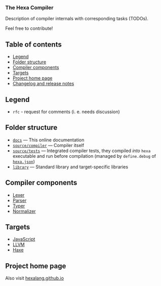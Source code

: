 ### The Hexa Compiler

Description of compiler internals with corresponding tasks (TODOs).

Feel free to contribute!

## Table of contents

- [Legend](#legend)
- [Folder structure](#folder-structure)
- [Compiler components](#compiler-components)
- [Targets](#targets)
- [Project home page](#project-home-page)
- [Changelog and release notes](changelog/versions.md)

## Legend

- `rfc` - request for comments (i. e. needs discussion)

## Folder structure

- [`docs`](https://github.com/hexalang/hexa/tree/master/docs) — This online documentation
- [`source/compiler`](https://github.com/hexalang/hexa/tree/master/source/compiler) — Compiler itself
- [`source/tests`](https://github.com/hexalang/hexa/tree/master/source/tests) — Integrated compiler tests, they compiled *into* `hexa` executable and run before compilation (managed by `define.debug` of [`hexa.json`](https://github.com/hexalang/hexa/blob/master/hexa.json))
- [`library`](https://github.com/hexalang/hexa/tree/master/library) — Standard library and target-specific libraries

## Compiler components

- [Lexer](lexer.md)
- [Parser](parser.md)
- [Typer](typer.md)
- [Normalizer](normalizer.md)

## Targets

- [JavaScript](target-javascript.md)
- [LLVM](target-llvm.md)
- [Haxe](target-haxe.md)

## Project home page

Also visit [hexalang.github.io](https://hexalang.github.io)
